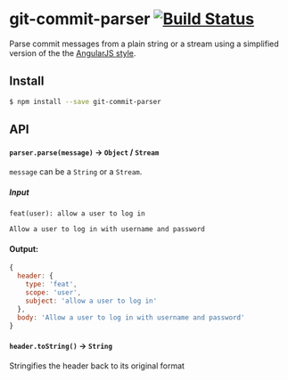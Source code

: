 git-commit-parser [![Build Status](https://travis-ci.org/bendrucker/git-commit-parser.svg?branch=master)](https://travis-ci.org/bendrucker/git-commit-parser)
=================

Parse commit messages from a plain string or a stream using a simplified version of the the [AngularJS style](https://docs.google.com/document/d/1QrDFcIiPjSLDn3EL15IJygNPiHORgU1_OOAqWjiDU5Y/edit#).

## Install

```bash
$ npm install --save git-commit-parser
```

## API

#### `parser.parse(message)` -> `Object` / `Stream`

`message` can be a `String` or a `Stream`.

##### Input
```
feat(user): allow a user to log in

Allow a user to log in with username and password
```

#### Output:
```js
{
  header: {
    type: 'feat',
    scope: 'user',
    subject: 'allow a user to log in'
  },
  body: 'Allow a user to log in with username and password'
}
```

#### `header.toString()` -> `String`

Stringifies the header back to its original format
